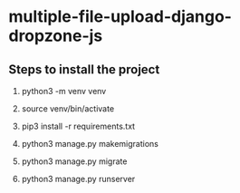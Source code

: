 # multiple-file-upload-django-dropzone-js

## Steps to install the project

1. python3 -m venv venv

2. source  venv/bin/activate

3. pip3 install -r requirements.txt

4. python3 manage.py makemigrations

5. python3 manage.py migrate

6. python3 manage.py runserver

